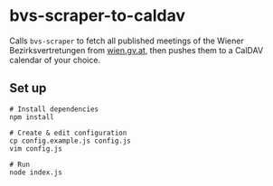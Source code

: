 # bvs-scraper-to-caldav

Calls `bvs-scraper` to fetch all published meetings of the Wiener Bezirksvertretungen from [wien.gv.at](https://wien.gv.at), then pushes them to a CalDAV calendar of your choice.

## Set up

```
# Install dependencies
npm install

# Create & edit configuration
cp config.example.js config.js
vim config.js

# Run
node index.js
```
